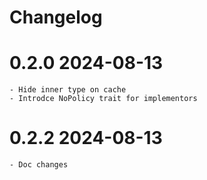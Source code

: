 # Changelog

# 0.2.0 2024-08-13
    - Hide inner type on cache
    - Introdce NoPolicy trait for implementors
# 0.2.2 2024-08-13
    - Doc changes
